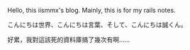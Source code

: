 Hello, this iismmx's blog. Mainly, this is for my rails notes.

こんにちは世界、こんにちは言葉、そして、こんにちは誠くん。

好累，我對這該死的資料庫搞了幾次有啊……